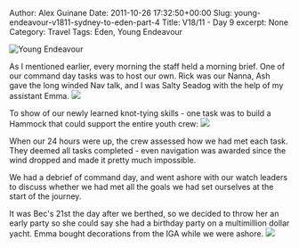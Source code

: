 Author: Alex Guinane
Date: 2011-10-26 17:32:50+00:00
Slug: young-endeavour-v1811-sydney-to-eden-part-4
Title: V18/11 - Day 9
excerpt: None
Category: Travel
Tags: Eden, Young Endeavour

![Young Endeavour](/images/2011/2011-10-26-young-endeavour-v1811-sydney-to-eden-part-4/pa270812.jpg)

As I mentioned earlier, every morning the staff held a morning brief. One of our command day tasks was to host our own. Rick was our Nanna, Ash gave the long winded Nav talk, and I was Salty Seadog with the help of my assistant Emma.
![](/images/2011/2011-10-26-young-endeavour-v1811-sydney-to-eden-part-4/morningbrief.jpg)

To show of our newly learned knot-tying skills - one task was to build a Hammock that could support the entire youth crew:
![](/images/2011/2011-10-26-young-endeavour-v1811-sydney-to-eden-part-4/PA270826.jpg)

When our 24 hours were up, the crew assessed how we had met each task. They deemed all tasks completed - even navigation was awarded since the wind dropped and made it pretty much impossible.

We had a debrief of command day, and went ashore with our watch leaders to discuss whether we had met all the goals we had set ourselves at the start of the journey.

It was Bec's 21st the day after we berthed, so we decided to throw her an early party so she could say she had a birthday party on a multimillion dollar yacht. Emma bought decorations from the IGA while we were ashore.
![](/images/2011/2011-10-26-young-endeavour-v1811-sydney-to-eden-part-4/P1090045.jpg)
